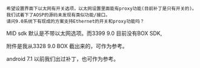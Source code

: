 ```
希望设置界面下以太网有开关选项，以太网设置里面能有proxy功能(目前补丁是只有开关的)。
我们试着下了AOSP的源码未发现有类似功能/接口。
请问9.0系统下有现成的方案支持Ethernet的开关和proxy功能吗？
```

MID sdk 默认是不带以太网选项。而3399 9.0 目前没有BOX SDK,

附件是我从3328 9.0 BOX 截出来的，可作为参考。

android 7.1 以前我们出过补丁，也可作为参考。
